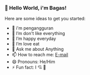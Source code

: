 ### 👋 Hello World, i'm Bagas! 


<!--
**bagas/bagas** is a ✨ _special_ ✨ repository because its `README.md` (this file) appears on your GitHub profile.
-->

Here are some ideas to get you started:

- 🔭 i'm pengangguran
- 🌱 I’m don't like everything
- 👯 I’m happy everyday
- 🤔 I’m love eat
- 💬 Ask me about Anything
- 📫 How to reach me: [E-mail](mailto:aditya@litecloud.id)
- 😄 Pronouns: He/Him
- ⚡ Fun fact: I 💘 👩
